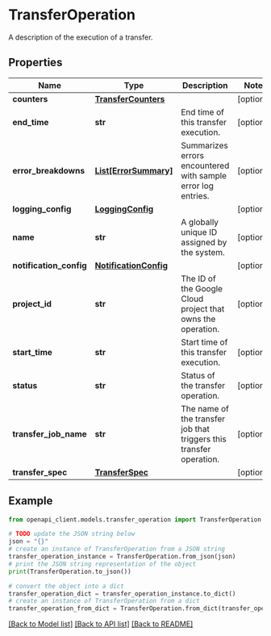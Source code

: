 # TransferOperation

A description of the execution of a transfer.

## Properties

Name | Type | Description | Notes
------------ | ------------- | ------------- | -------------
**counters** | [**TransferCounters**](TransferCounters.md) |  | [optional] 
**end_time** | **str** | End time of this transfer execution. | [optional] 
**error_breakdowns** | [**List[ErrorSummary]**](ErrorSummary.md) | Summarizes errors encountered with sample error log entries. | [optional] 
**logging_config** | [**LoggingConfig**](LoggingConfig.md) |  | [optional] 
**name** | **str** | A globally unique ID assigned by the system. | [optional] 
**notification_config** | [**NotificationConfig**](NotificationConfig.md) |  | [optional] 
**project_id** | **str** | The ID of the Google Cloud project that owns the operation. | [optional] 
**start_time** | **str** | Start time of this transfer execution. | [optional] 
**status** | **str** | Status of the transfer operation. | [optional] 
**transfer_job_name** | **str** | The name of the transfer job that triggers this transfer operation. | [optional] 
**transfer_spec** | [**TransferSpec**](TransferSpec.md) |  | [optional] 

## Example

```python
from openapi_client.models.transfer_operation import TransferOperation

# TODO update the JSON string below
json = "{}"
# create an instance of TransferOperation from a JSON string
transfer_operation_instance = TransferOperation.from_json(json)
# print the JSON string representation of the object
print(TransferOperation.to_json())

# convert the object into a dict
transfer_operation_dict = transfer_operation_instance.to_dict()
# create an instance of TransferOperation from a dict
transfer_operation_from_dict = TransferOperation.from_dict(transfer_operation_dict)
```
[[Back to Model list]](../README.md#documentation-for-models) [[Back to API list]](../README.md#documentation-for-api-endpoints) [[Back to README]](../README.md)


